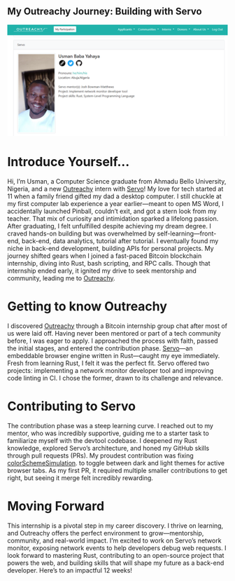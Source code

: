 ## My Outreachy Journey: Building with Servo

<img src="/images/outreachy_intern.png">

# Introduce Yourself...
Hi, I’m Usman, a Computer Science graduate from Ahmadu Bello University, Nigeria, and a new [Outreachy](https://www.outreachy.org/) intern with [Servo](https://servo.org/)! My love for tech started at 11 when a family friend gifted my dad a desktop computer. I still chuckle at my first computer lab experience a year earlier—meant to open MS Word, I accidentally launched Pinball, couldn’t exit, and got a stern look from my teacher. That mix of curiosity and intimidation sparked a lifelong passion.
After graduating, I felt unfulfilled despite achieving my dream degree. I craved hands-on building but was overwhelmed by self-learning—front-end, back-end, data analytics, tutorial after tutorial. I eventually found my niche in back-end development, building APIs for personal projects. My journey shifted gears when I joined a fast-paced Bitcoin blockchain internship, diving into Rust, bash scripting, and RPC calls. Though that internship ended early, it ignited my drive to seek mentorship and community, leading me to [Outreachy](https://www.outreachy.org/).


# Getting to know Outreachy
I discovered [Outreachy](https://www.outreachy.org/) through a Bitcoin internship group chat after most of us were laid off. Having never been mentored or part of a tech community before, I was eager to apply. I approached the process with faith, passed the initial stages, and entered the contribution phase. [Servo](https://servo.org/)—an embeddable browser engine written in Rust—caught my eye immediately. Fresh from learning Rust, I felt it was the perfect fit. Servo offered two projects: implementing a network monitor developer tool and improving code linting in CI. I chose the former, drawn to its challenge and relevance.



# Contributing to Servo
The contribution phase was a steep learning curve. I reached out to my mentor, who was incredibly supportive, guiding me to a starter task to familiarize myself with the devtool codebase. I deepened my Rust knowledge, explored Servo’s architecture, and honed my GitHub skills through pull requests (PRs). My proudest contribution was fixing [colorSchemeSimulation](https://github.com/servo/servo/issues/35867). to toggle between dark and light themes for active browser tabs. As my first PR, it required multiple smaller contributions to get right, but seeing it merge felt incredibly rewarding.



# Moving Forward
This internship is a pivotal step in my career discovery. I thrive on learning, and Outreachy offers the perfect environment to grow—mentorship, community, and real-world impact. I’m excited to work on Servo’s network monitor, exposing network events to help developers debug web requests. I look forward to mastering Rust, contributing to an open-source project that powers the web, and building skills that will shape my future as a back-end developer. Here’s to an impactful 12 weeks!

